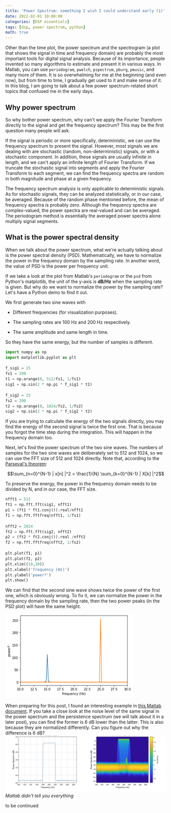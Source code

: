 ```yaml
---
title: 'Power Spectrum: something I wish I could understand early (1)'
date: 2022-02-01 10:00:00
categories: [DSP essentials]
tags: [dsp, power spectrum, python]
math: true
---
```


Other than the time plot, the power spectrum and the spectrogram (a plot that shows the signal in time and frequency domain) are probably the most important tools for digital signal analysis.
Because of its importance, people invented so many algorithms to estimate and present it in various ways.
In Matlab, you can use `periodogram`, `pwelch`, `pspectrum`, `pburg`, `pmusic`, and many more of them.
It is so overwhelming for me at the beginning (and even now), but from time to time, I gradually get used to it and make sense of it.
In this blog, I am going to talk about a few power spectrum-related short topics that confused me in the early days.

## Why power spectrum

So why bother power spectrum, why can't we apply the Fourier Transform directly to the signal and get the frequency spectrum? This may be the first question many people will ask.

If the signal is periodic or more specifically, deterministic, we can use the frequency spectrum to present the signal.
However, most signals we are dealing with are stochastic (random, non-deterministic) signals, or with a stochastic component.
In addition, these signals are usually infinite in length, and we can't apply an infinite length of Fourier Transform.
If we truncate the stochastic signal into segments and apply the Fourier Transform to each segment, we can find the frequency spectra are random in both magnitude and phase at a given frequency.

The frequency spectrum analysis is only applicable to deterministic signals.
As for stochastic signals, they can be analyzed statistically, or in our case, be averaged.
Because of the random phase mentioned before, the mean of frequency spectra is probably zero.
Although the frequency spectra are complex-valued, the power spectra are real-valued and can be averaged.
The periodogram method is essentially the averaged power spectra alone multiply signal segments.

## What is the power spectral density

When we talk about the power spectrum, what we're actually talking about is the power spectral density (PSD).
Mathematically, we have to normalize the power in the frequency domain by the sampling rate.
In another word, the value of PSD is the power per frequency unit.

If we take a look at the plot from Matlab's `periodogram` or the `psd` from Python's matplotlib, the unit of the y-axis is **dB/Hz** when the sampling rate is given.
But why do we want to normalize the power by the sampling rate?
Let's have a Python demo to find it out.

We first generate two sine waves with

* Different frequencies (for visualization purposes).

* The sampling rates are 100 Hz and 200 Hz respectively.

* The same amplitude and same length in time.

So they have the same energy, but the number of samples is different.

```python
import numpy as np
import matplotlib.pyplot as plt

f_sig1 = 15
fs1 = 100
t1 = np.arange(0, 512/fs1, 1/fs1)
sig1 = np.sin(2 * np.pi * f_sig1 * t1)

f_sig2 = 25
fs2 = 200
t2 = np.arange(0, 1024/fs2, 1/fs2)
sig2 = np.sin(2 * np.pi * f_sig2 * t2)
```

If you are trying to calculate the energy of the two signals directly, you may find the energy of the second signal is twice the first one.
That is because you forgot the time step during the integration.
This will happen in the frequency domain too.

Next, let's find the power spectrum of the two sine waves.
The numbers of samples for the two sine waves are deliberately set to 512 and 1024, so we can use the FFT size of 512 and 1024 directly.
Note that, according to the [Parseval's theorem](https://en.wikipedia.org/wiki/Parseval%27s_theorem):

$$\sum_{n=0}^{N-1} | x[n] |^2  = \frac{1}{N} \sum_{k=0}^{N-1} | X[k] |^2$$

To preserve the energy, the power in the frequency domain needs to be divided by N, and in our case, the FFT size.

```python
nfft1 = 512
ft1 = np.fft.fft(sig1, nfft1)
p1 = (ft1 * ft1.conj()).real/nfft1
f1 = np.fft.fftfreq(nfft1, 1/fs1)

nfft2 = 1024
ft2 = np.fft.fft(sig2, nfft2)
p2 = (ft2 * ft2.conj()).real /nfft2
f2 = np.fft.fftfreq(nfft2, 1/fs2)

plt.plot(f1, p1)
plt.plot(f2, p2)
plt.xlim((10,30))
plt.xlabel('frequency (Hz)')
plt.ylabel('power?')
plt.show()
```

We can find that the second sine wave shows twice the power of the first one, which is obviously wrong.
To fix it, we can normalize the power in the frequency domain by the sampling rate, then the two power peaks (in the PSD plot) will have the same height.

![wrong PSD](/assets/img/posts/wrongPSD.png)

When preparing for this post, I found an interesting example in
[this Matlab document](https://www.mathworks.com/help/signal/ref/pspectrum.html#mw_a04ca567-c713-4ab1-8a36-94f11eb21e78).
If you take a close look at the noise level of the same signal in the power spectrum and the persistence spectrum (we will talk about it in a later post), you can find the former is 6 dB lower than the latter.
This is also because they are normalized differently.
Can you figure out why the difference is 6 dB?
![](/assets/img/posts/psd_Matlab.jpg)
_Matlab didn't tell you everything_

to be continued
